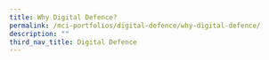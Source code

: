 ```yaml
---
title: Why Digital Defence?
permalink: /mci-portfolios/digital-defence/why-digital-defence/
description: ""
third_nav_title: Digital Defence
---
```

